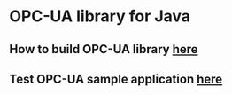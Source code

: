 # OPC-UA library for Java

## How to build OPC-UA library [here](./edge-opcua/README.md)

## Test OPC-UA sample application [here](./example/README.md)

